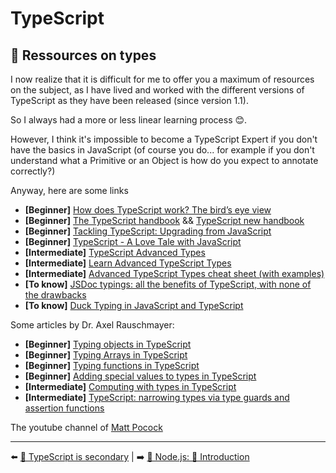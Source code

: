 # TypeScript

## 🐲 Ressources on types

I now realize that it is difficult for me to offer you a maximum of resources on the subject, as I have lived and worked with the different versions of TypeScript as they have been released (since version 1.1).

So I always had a more or less linear learning process 😊.

However, I think it's impossible to become a TypeScript Expert if you don't have the basics in JavaScript (of course you do... for example if you don't understand what a Primitive or an Object is how do you expect to annotate correctly?)

Anyway, here are some links

- **[Beginner]** [How does TypeScript work? The bird’s eye view](https://2ality.com/2020/04/typescript-workflows.html)
- **[Beginner]** [The TypeScript handbook](https://www.typescriptlang.org/docs/handbook/intro.html) && [TypeScript new handbook](https://github.com/microsoft/TypeScript-New-Handbook)
- **[Beginner]** [Tackling TypeScript: Upgrading from JavaScript](https://exploringjs.com/tackling-ts/index.html)
- **[Beginner]** [TypeScript - A Love Tale with JavaScript](https://www.youtube.com/watch?v=9YOHg3rt3W8)
- **[Intermediate]** [TypeScript Advanced Types](https://www.typescriptlang.org/docs/handbook/advanced-types.html)
- **[Intermediate]** [Learn Advanced TypeScript Types](https://medium.com/free-code-camp/typescript-curry-ramda-types-f747e99744ab)
- **[Intermediate]** [Advanced TypeScript Types cheat sheet (with examples)](https://dev.to/ibrahima92/advanced-typescript-types-cheat-sheet-with-examples-5414)
- **[To know]** [JSDoc typings: all the benefits of TypeScript, with none of the drawbacks](https://gils-blog.tayar.org/posts/jsdoc-typings-all-the-benefits-none-of-the-drawbacks/)
- **[To know]** [Duck Typing in JavaScript and TypeScript](https://www.geeksforgeeks.org/typescript-duck-typing/)

Some articles by Dr. Axel Rauschmayer:

- **[Beginner]** [Typing objects in TypeScript](https://2ality.com/2020/01/typing-objects-typescript.html)
- **[Beginner]** [Typing Arrays in TypeScript](https://2ality.com/2020/02/typing-arrays-typescript.html)
- **[Beginner]** [Typing functions in TypeScript](https://2ality.com/2020/04/typing-functions-typescript.html)
- **[Beginner]** [Adding special values to types in TypeScript](https://2ality.com/2020/01/special-values-typescript.html)
- **[Intermediate]** [Computing with types in TypeScript](https://2ality.com/2020/06/computing-with-types.html)
- **[Intermediate]** [TypeScript: narrowing types via type guards and assertion functions](https://2ality.com/2020/06/type-guards-assertion-functions-typescript.html)

The youtube channel of [Matt Pocock](https://www.youtube.com/@mattpocockuk)

---

⬅️ [🙊 TypeScript is secondary](./2-typescript-is-secondary.md) |
➡️ [🐢 Node.js: 🌝 Introduction](./../5-nodejs/1-introduction.md)
